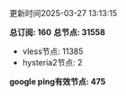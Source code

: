 更新时间2025-03-27 13:13:15

**总订阅: 160**
**总节点: 31558**
- vless节点: 11385
- hysteria2节点: 2

**google ping有效节点: 475**
